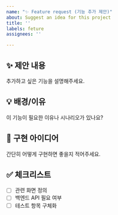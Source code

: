 ```yaml
---
name: "✨ Feature request (기능 추가 제안)"
about: Suggest an idea for this project
title: ''
labels: feture
assignees: ''

---
```


## ✨ 제안 내용
추가하고 싶은 기능을 설명해주세요.

## 💡 배경/이유
이 기능이 필요한 이유나 시나리오가 있나요?

## 📌 구현 아이디어
간단히 어떻게 구현하면 좋을지 적어주세요.

## ✅ 체크리스트
- [ ] 관련 화면 정의
- [ ] 백엔드 API 필요 여부
- [ ] 테스트 항목 구체화
